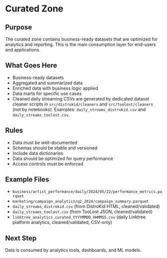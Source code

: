 # Curated Zone

## Purpose
The curated zone contains business-ready datasets that are optimized for analytics and reporting. This is the main consumption layer for end-users and applications.

## What Goes Here
- Business-ready datasets
- Aggregated and summarized data
- Enriched data with business logic applied
- Data marts for specific use cases
- Cleaned daily streaming CSVs are generated by dedicated dataset cleaner scripts in `src/distrokid/cleaners` and `src/toolost/cleaners` (not by notebooks). Examples: `daily_streams_distrokid.csv` and `daily_streams_toolost.csv`.

## Rules
- Data must be well-documented
- Schemas should be stable and versioned
- Include data dictionaries
- Data should be optimized for query performance
- Access controls must be enforced

## Example Files
- `business/artist_performance/daily/2024/05/22/performance_metrics.parquet`
- `marketing/campaign_analytics/q2_2024/campaign_summary.parquet`
- `daily_streams_distrokid.csv` (from DistroKid HTML, cleaned/validated)
- `daily_streams_toolost.csv` (from TooLost JSON, cleaned/validated)
- `linktree_analytics_curated_YYYYMMDD_HHMMSS.csv` (daily Linktree platform analytics, cleaned/validated, CSV-only)

## Next Step
Data is consumed by analytics tools, dashboards, and ML models.
